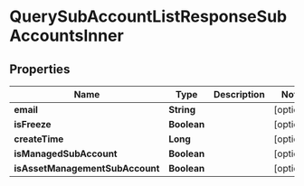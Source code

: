 

# QuerySubAccountListResponseSubAccountsInner


## Properties

| Name | Type | Description | Notes |
|------------ | ------------- | ------------- | -------------|
|**email** | **String** |  |  [optional] |
|**isFreeze** | **Boolean** |  |  [optional] |
|**createTime** | **Long** |  |  [optional] |
|**isManagedSubAccount** | **Boolean** |  |  [optional] |
|**isAssetManagementSubAccount** | **Boolean** |  |  [optional] |



